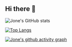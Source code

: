 ## Hi there 👋

<!--
**LiZhongpeng2/LiZhongpeng2** is a ✨ _special_ ✨ repository because its `README.md` (this file) appears on your GitHub profile.
-->
![Jone's GitHub stats](https://github-readme-stats.vercel.app/api?username=LiZhongpeng2&show_icons=true&theme=radical)

[![Top Langs](https://github-readme-stats.vercel.app/api/top-langs/?username=LiZhongpeng2&layout=compact)](https://github.com/anuraghazra/github-readme-stats)

[![Jone's github activity graph](https://github-readme-activity-graph.vercel.app/graph?username=LiZhongpeng2&theme=tokyo-night)](https://github.com/ashutosh00710/github-readme-activity-graph)

